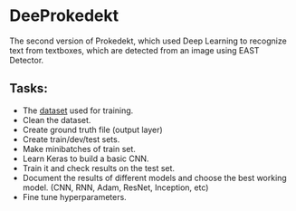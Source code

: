 # DeeProkedekt
The second version of Prokedekt, which used Deep Learning to recognize text from textboxes, which are detected from an image using EAST Detector. 

## Tasks:
* The [dataset](http://www.robots.ox.ac.uk/~vgg/data/text/) used for training.
* Clean the dataset.
* Create ground truth file (output layer)
* Create train/dev/test sets. 
* Make minibatches of train set. 
* Learn Keras to build a basic CNN.
* Train it and check results on the test set. 
* Document the results of different models and choose the best working model. (CNN, RNN, Adam, ResNet, Inception, etc)
* Fine tune hyperparameters. 
